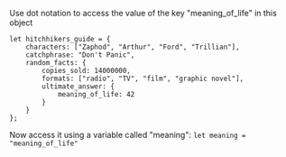 Use dot notation to access the value of the key "meaning_of_life" in this object

```
let hitchhikers_guide = {
    characters: ["Zaphod", "Arthur", "Ford", "Trillian"],
    catchphrase: "Don't Panic",
    random_facts: {
        copies_sold: 14000000,
        formats: ["radio", "TV", "film", "graphic novel"],
        ultimate_answer: {
            meaning_of_life: 42
        }
    }
};
```

Now access it using a variable called "meaning": `let meaning = "meaning_of_life"`
